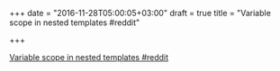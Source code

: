 +++
date = "2016-11-28T05:00:05+03:00"
draft = true
title = "Variable scope in nested templates  #reddit"

+++

<p><a href="https://t.co/m0kOCY8TS2">Variable scope in nested templates  #reddit</a></p>
